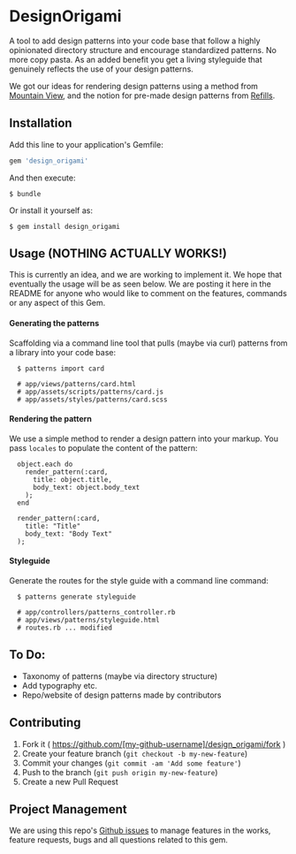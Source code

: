 # DesignOrigami

A tool to add design patterns into your code base that follow a highly
opinionated directory structure and encourage standardized patterns. No more
copy pasta. As an added benefit you get a living styleguide that genuinely
reflects the use of your design patterns.

We got our ideas for rendering design patterns using a method from [Mountain
View](https://github.com/jgnatch/mountain_view), and the notion for pre-made
design patterns from [Refills](https://github.com/thoughtbot/refills).

## Installation

Add this line to your application's Gemfile:

```ruby
gem 'design_origami'
```

And then execute:

    $ bundle

Or install it yourself as:

    $ gem install design_origami

## Usage (NOTHING ACTUALLY WORKS!)

This is currently an idea, and we are working to implement it. We hope that
eventually the usage will be as seen below. We are posting it here in the README
for anyone who would like to comment on the features, commands or any aspect of
this Gem.

#### Generating the patterns

Scaffolding via a command line tool that pulls (maybe via curl) patterns from
a library into your code base:

```
  $ patterns import card

  # app/views/patterns/card.html
  # app/assets/scripts/patterns/card.js
  # app/assets/styles/patterns/card.scss
```

#### Rendering the pattern

We use a simple method to render a design pattern into your markup. You pass
`locales` to populate the content of the pattern:

```
  object.each do
    render_pattern(:card,
      title: object.title,
      body_text: object.body_text
    );
  end
```

```
  render_pattern(:card,
    title: "Title"
    body_text: "Body Text"
  );
```

#### Styleguide

Generate the routes for the style guide with a command line command:

```
  $ patterns generate styleguide

  # app/controllers/patterns_controller.rb
  # app/views/patterns/styleguide.html
  # routes.rb ... modified
```

## To Do:

* Taxonomy of patterns (maybe via directory structure)
* Add typography etc.
* Repo/website of design patterns made by contributors

## Contributing

1. Fork it ( https://github.com/[my-github-username]/design_origami/fork )
2. Create your feature branch (`git checkout -b my-new-feature`)
3. Commit your changes (`git commit -am 'Add some feature'`)
4. Push to the branch (`git push origin my-new-feature`)
5. Create a new Pull Request

## Project Management

We are using this repo's [Github issues](https://github.com/jasonramirez/design_origami/issues)
to manage features in the works, feature requests, bugs and all questions
related to this gem.
